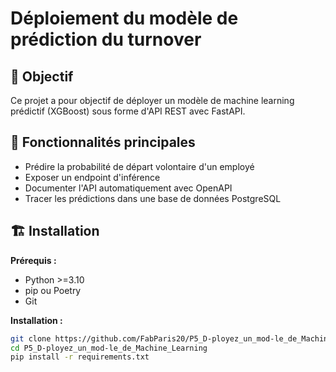 # Déploiement du modèle de prédiction du turnover

## 🎯 Objectif

Ce projet a pour objectif de déployer un modèle de machine learning prédictif (XGBoost) sous forme d'API REST avec FastAPI.

## 🚀 Fonctionnalités principales

- Prédire la probabilité de départ volontaire d'un employé
- Exposer un endpoint d'inférence
- Documenter l'API automatiquement avec OpenAPI
- Tracer les prédictions dans une base de données PostgreSQL

## 🏗️ Installation

**Prérequis :**
- Python >=3.10
- pip ou Poetry
- Git

**Installation :**
```bash
git clone https://github.com/FabParis20/P5_D-ployez_un_mod-le_de_Machine_Learning.git
cd P5_D-ployez_un_mod-le_de_Machine_Learning
pip install -r requirements.txt
